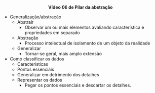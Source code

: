 <center><b>Vídeo 06 de Pilar da abstração</b></center> 

- Generalização/abstração
  - Abstrair
    - Observar um ou mais elementos avaliando característica e propriedades em separado
  - Abstração
    - Processo intelectual de isolamento de um objeto da realidade
  - Generalizar
    - Tornar-se geral, mais amplo extensão
- Como classificar os dados
  - Características
  - Pontos essenciais
  - Generalizar em detrimento dos detalhes
  - Representar os dados
    - Pegar os pontos essenciais e descartar os detalhes.